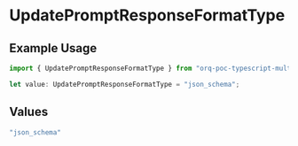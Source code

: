 # UpdatePromptResponseFormatType

## Example Usage

```typescript
import { UpdatePromptResponseFormatType } from "orq-poc-typescript-multi-env-version/models/operations";

let value: UpdatePromptResponseFormatType = "json_schema";
```

## Values

```typescript
"json_schema"
```